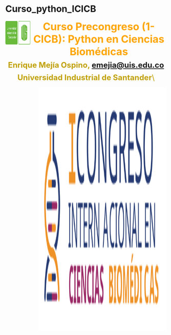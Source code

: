 # Curso_python_ICICB
<img src="logosimbolo1.gif" width="80" height="80" align="left"/>


<font color='orange' size=6 align='center'><p style='text-align: center;'>**Curso Precongreso (1-CICB): Python en Ciencias Biomédicas**\
<font color=cian size=5 align='center'>**Enrique Mejía Ospino, emejia@uis.edu.co**\
<font color=cian size=5 align='center'>**Universidad Industrial de Santander**\
  
  <img src="logo.svg" width="400" height="760" align="right"/>
